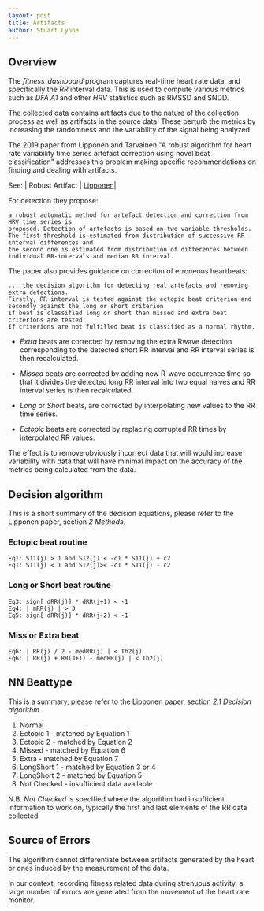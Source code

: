 ```yaml
---
layout: post
title: Artifacts
author: Stuart Lynne
---
```

## Overview

The *fitness_dashboard* program captures real-time heart rate data, and specifically the *RR* interval data. This is
used to compute various metrics such as *DFA A1* and other *HRV* statistics such as RMSSD and SNDD.

The collected data contains artifacts due to the nature of the collection process as well as artifacts in the
source data. These perturb the metrics by increasing the randomness and the variability of the signal being analyzed.

The 2019 paper from Lipponen and Tarvainen "A robust algorithm for heart rate variability time series artefact correction
using novel beat classification" addresses this problem making specific recommendations on finding and dealing with artifacts.

See: | Robust Artifact | [Lipponen](/references/Lipponen_new_kubios_method_2019.pdf)|

For detection they propose:

```
a robust automatic method for artefact detection and correction from HRV time series is
proposed. Detection of artefacts is based on two variable thresholds. 
The first threshold is estimated from distribution of successive RR-interval differences and 
the second one is estimated from distribution of differences between individual RR-intervals and median RR interval. 
```

The paper also provides guidance on correction of erroneous heartbeats:
```
... the decision algorithm for detecting real artefacts and removing extra detections. 
Firstly, RR interval is tested against the ectopic beat criterion and secondly against the long or short criterion 
if beat is classified long or short then missed and extra beat criterions are tested. 
If criterions are not fulfilled beat is classified as a normal rhythm.
```

- *Extra* beats are corrected by removing the extra Rwave detection corresponding to the detected short
RR interval and RR interval series is then recalculated.

- *Missed* beats are corrected by adding new R-wave occurrence time so that it divides the detected long
RR interval into two equal halves and RR interval series is then recalculated.

- *Long* or *Short* beats, are corrected by interpolating new values to the RR time series.

- *Ectopic* beats are corrected by replacing corrupted RR times by interpolated RR values.

The effect is to remove obviously incorrect data that will would increase variability with
data that will have minimal impact on the accuracy of the metrics being calculated from the data.

## Decision algorithm
This is a short summary of the decision equations, please refer to the Lipponen paper, section *2 Methods*.

### Ectopic beat routine
```
Eq1: S11(j) > 1 and S12(j) < -c1 * S11(j) + c2
Eq1: S11(j) < 1 and S12(j)>< -c1 * S11(j) - c2
```

### Long or Short beat routine
```
Eq3: sign[ dRR(j)] * dRR(j+1) < -1
Eq4: | mRR(j) | > 3
Eq5: sign[ dRR(j)] * dRR(j+2) < -1
```

### Miss or Extra beat
```
Eq6: | RR(j) / 2 - medRR(j) | < Th2(j)
Eq6: | RR(j) + RR(J+1) - medRR(j) | < Th2(j)
```
## NN Beattype

This is a summary, please refer to the Lipponen paper, section *2.1 Decision algorithm*.

1. Normal
2. Ectopic 1 - matched by Equation 1
3. Ectopic 2 - matched by Equation 2
4. Missed - matched by Equation 6
5. Extra - matched by Equation 7
6. LongShort 1 - matched by Equation 3 or 4
7. LongShort 2  - matched by Equation 5
8. Not Checked - insufficient data available

N.B. *Not Checked* is specified where the algorithm had insufficient information to work on, 
typically the first and last elements of the RR data collected

## Source of Errors

The algorithm cannot differentiate between artifacts generated by the heart or ones induced by the measurement of the data.

In our context, recording fitness related data during strenuous activity, a large number of errors are generated
from the movement of the heart rate monitor.




